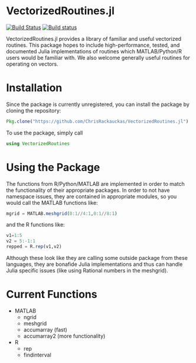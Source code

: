 # VectorizedRoutines.jl

[![Build Status](https://travis-ci.org/ChrisRackauckas/VectorizedRoutines.jl.svg?branch=master)](https://travis-ci.org/ChrisRackauckas/VectorizedRoutines.jl) [![Build status](https://ci.appveyor.com/api/projects/status/if9fipfemtdyg49p?svg=true)](https://ci.appveyor.com/project/ChrisRackauckas/vectorizedroutines-jl)

VectorizedRoutines.jl provides a library of familiar and useful vectorized routines. This package hopes to include high-performance, tested, and documented  Julia implementations  of routines which MATLAB/Python/R users would be familiar with. We also welcome generally useful routines for operating on vectors.

# Installation

Since the package is currently unregistered, you can install the package by cloning the repository:

```julia
Pkg.clone("https://github.com/ChrisRackauckas/VectorizedRoutines.jl")
```

To use the package, simply call

```julia
using VectorizedRoutines
```

# Using the Package

The functions from R/Python/MATLAB are implemented in order to match the functionality
of their appropriate packages. In order to not have namespace issues, they are
contained in appropriate modules, so you would call the MATLAB functions like:

```julia
mgrid = MATLAB.meshgrid(0:1//4:1,0:1//8:1)
```

and the R functions like:

```julia
v1=1:5
v2 = 5:-1:1
repped = R.rep(v1,v2)
```

Although these look like they are calling some outside package from these languages,
they are bonafide Julia implementations and thus can handle Julia specific issues
(like using Rational numbers in the meshgrid).

# Current Functions

- MATLAB
  - ngrid
  - meshgrid
  - accumarray (fast)
  - accumarray2 (more functionality)
- R
  - rep
  - findinterval
